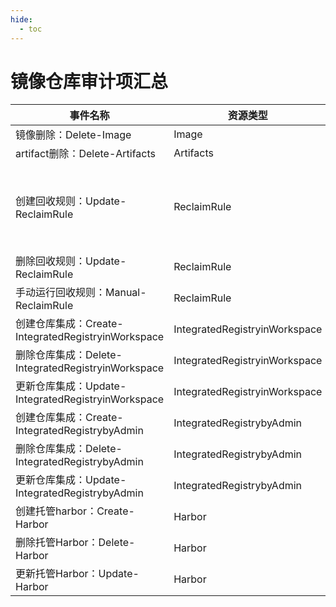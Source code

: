 ```yaml
---
hide:
  - toc
---
```


# 镜像仓库审计项汇总

| 事件名称 | 资源类型 | 备注 |
| --- | --- | --- |
| 镜像删除：Delete-Image | Image | |
| artifact删除：Delete-Artifacts | Artifacts | |
| 创建回收规则：Update-ReclaimRule | ReclaimRule | 创建和删除是同一个接口，因此均会被记录为 Update-ReclaimRule |
| 删除回收规则：Update-ReclaimRule | ReclaimRule |
| 手动运行回收规则：Manual-ReclaimRule | ReclaimRule | 
| 创建仓库集成：Create-IntegratedRegistryinWorkspace | IntegratedRegistryinWorkspace | |
| 删除仓库集成：Delete-IntegratedRegistryinWorkspace | IntegratedRegistryinWorkspace | |
| 更新仓库集成：Update-IntegratedRegistryinWorkspace | IntegratedRegistryinWorkspace | |
| 创建仓库集成：Create-IntegratedRegistrybyAdmin | IntegratedRegistrybyAdmin | |
| 删除仓库集成：Delete-IntegratedRegistrybyAdmin | IntegratedRegistrybyAdmin | |
| 更新仓库集成：Update-IntegratedRegistrybyAdmin | IntegratedRegistrybyAdmin | |
| 创建托管harbor：Create-Harbor | Harbor | |
| 删除托管Harbor：Delete-Harbor | Harbor | |
| 更新托管Harbor：Update-Harbor | Harbor | |